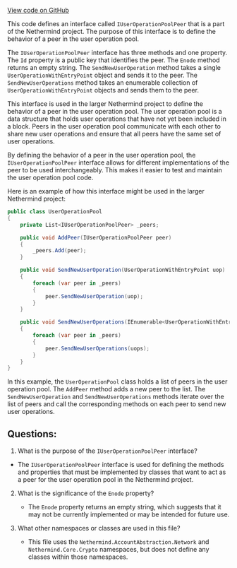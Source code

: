 [View code on GitHub](https://github.com/nethermindeth/nethermind/Nethermind.AccountAbstraction/Broadcaster/IUserOperationPoolPeer.cs)

This code defines an interface called `IUserOperationPoolPeer` that is a part of the Nethermind project. The purpose of this interface is to define the behavior of a peer in the user operation pool. 

The `IUserOperationPoolPeer` interface has three methods and one property. The `Id` property is a public key that identifies the peer. The `Enode` method returns an empty string. The `SendNewUserOperation` method takes a single `UserOperationWithEntryPoint` object and sends it to the peer. The `SendNewUserOperations` method takes an enumerable collection of `UserOperationWithEntryPoint` objects and sends them to the peer.

This interface is used in the larger Nethermind project to define the behavior of a peer in the user operation pool. The user operation pool is a data structure that holds user operations that have not yet been included in a block. Peers in the user operation pool communicate with each other to share new user operations and ensure that all peers have the same set of user operations. 

By defining the behavior of a peer in the user operation pool, the `IUserOperationPoolPeer` interface allows for different implementations of the peer to be used interchangeably. This makes it easier to test and maintain the user operation pool code. 

Here is an example of how this interface might be used in the larger Nethermind project:

```csharp
public class UserOperationPool
{
    private List<IUserOperationPoolPeer> _peers;

    public void AddPeer(IUserOperationPoolPeer peer)
    {
        _peers.Add(peer);
    }

    public void SendNewUserOperation(UserOperationWithEntryPoint uop)
    {
        foreach (var peer in _peers)
        {
            peer.SendNewUserOperation(uop);
        }
    }

    public void SendNewUserOperations(IEnumerable<UserOperationWithEntryPoint> uops)
    {
        foreach (var peer in _peers)
        {
            peer.SendNewUserOperations(uops);
        }
    }
}
```

In this example, the `UserOperationPool` class holds a list of peers in the user operation pool. The `AddPeer` method adds a new peer to the list. The `SendNewUserOperation` and `SendNewUserOperations` methods iterate over the list of peers and call the corresponding methods on each peer to send new user operations.
## Questions: 
 1. What is the purpose of the `IUserOperationPoolPeer` interface?
   - The `IUserOperationPoolPeer` interface is used for defining the methods and properties that must be implemented by classes that want to act as a peer for the user operation pool in the Nethermind project.

2. What is the significance of the `Enode` property?
   - The `Enode` property returns an empty string, which suggests that it may not be currently implemented or may be intended for future use.

3. What other namespaces or classes are used in this file?
   - This file uses the `Nethermind.AccountAbstraction.Network` and `Nethermind.Core.Crypto` namespaces, but does not define any classes within those namespaces.